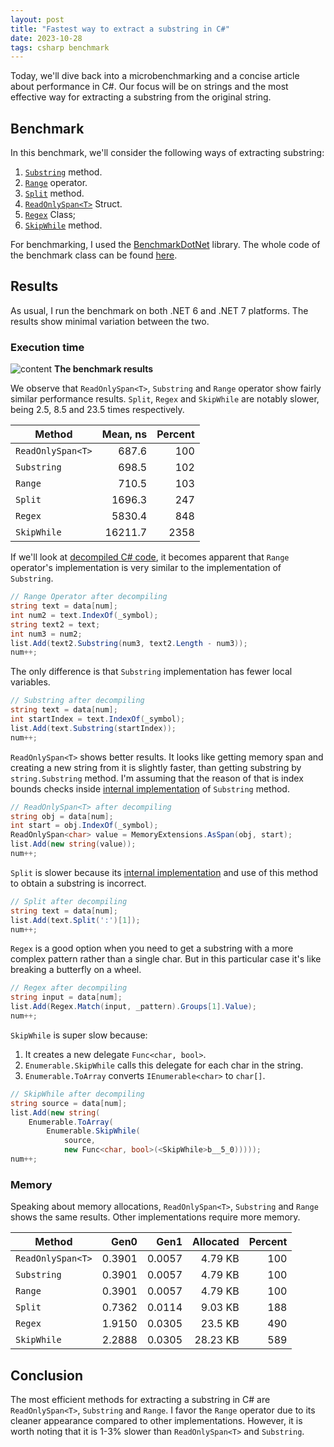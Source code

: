 ```yaml
---
layout: post
title: "Fastest way to extract a substring in C#"
date: 2023-10-28
tags: csharp benchmark
---
```


Today, we'll dive back into a microbenchmarking and a concise article about performance in C#. Our focus will be on strings and the most effective way for extracting a substring from the original string.

## Benchmark

In this benchmark, we'll consider the following ways of extracting substring:

1. [`Substring`](https://learn.microsoft.com/en-us/dotnet/api/system.string.substring) method.
2. [`Range`](https://learn.microsoft.com/en-us/dotnet/csharp/tutorials/ranges-indexes) operator.
3. [`Split`](https://learn.microsoft.com/en-us/dotnet/csharp/how-to/parse-strings-using-split) method.
4. [`ReadOnlySpan<T>`](https://learn.microsoft.com/en-us/dotnet/api/system.readonlyspan-1) Struct.
5. [`Regex`](https://learn.microsoft.com/en-us/dotnet/api/system.text.regularexpressions.regex) Class;
6. [`SkipWhile`](https://learn.microsoft.com/en-us/dotnet/api/system.linq.enumerable.skipwhile) method.

For benchmarking, I used the [BenchmarkDotNet](https://github.com/dotnet/BenchmarkDotNet) library. The whole code of the benchmark class can be found [here](https://gitlab.com/alexeyfv/substring-benchmark).

## Results

As usual, I run the benchmark on both .NET 6 and .NET 7 platforms. The results show minimal variation between the two.

### Execution time

<img src="{{site.baseurl}}/assets/2023/10/2023-10-28-substring/results.png" alt="content">
<strong>The benchmark results</strong>

We observe that `ReadOnlySpan<T>`, `Substring` and `Range` operator show fairly similar performance results. `Split`, `Regex` and `SkipWhile` are notably slower, being 2.5, 8.5 and 23.5 times respectively.

| Method            | Mean, ns | Percent |
| ----------------- | -------: | ------: |
| `ReadOnlySpan<T>` |    687.6 |     100 |
| `Substring`       |    698.5 |     102 |
| `Range`           |    710.5 |     103 |
| `Split`           |   1696.3 |     247 |
| `Regex`           |   5830.4 |     848 |
| `SkipWhile`       |  16211.7 |    2358 |

If we'll look at [decompiled C# code](https://sharplab.io/#gist:3b742eef5a5606d724dbeeaed47fc093), it becomes apparent that `Range` operator's implementation is very similar to the implementation of `Substring`.

``` csharp
// Range Operator after decompiling
string text = data[num];
int num2 = text.IndexOf(_symbol);
string text2 = text;
int num3 = num2;
list.Add(text2.Substring(num3, text2.Length - num3));
num++;
```

The only difference is that `Substring` implementation has fewer local variables.

``` csharp
// Substring after decompiling
string text = data[num];
int startIndex = text.IndexOf(_symbol);
list.Add(text.Substring(startIndex));
num++;
```

`ReadOnlySpan<T>` shows better results. It looks like getting memory span and creating a new string from it is slightly faster, than getting substring by `string.Substring` method. I'm assuming that the reason of that is index bounds checks inside [internal implementation](https://github.com/dotnet/runtime/blob/main/src/libraries/System.Private.CoreLib/src/System/String.Manipulation.cs#L2091) of `Substring` method.

``` csharp
// ReadOnlySpan<T> after decompiling
string obj = data[num];
int start = obj.IndexOf(_symbol);
ReadOnlySpan<char> value = MemoryExtensions.AsSpan(obj, start);
list.Add(new string(value));
num++;
```

`Split` is slower because its [internal implementation](https://github.com/dotnet/runtime/blob/main/src/libraries/System.Private.CoreLib/src/System/String.Manipulation.cs#L1625) and use of this method to obtain a substring is incorrect.

``` csharp
// Split after decompiling
string text = data[num];
list.Add(text.Split(':')[1]);
num++;
```

`Regex` is a good option when you need to get a substring with a more complex pattern rather than a single char. But in this particular case it's like breaking a butterfly on a wheel.

``` csharp
// Regex after decompiling
string input = data[num];
list.Add(Regex.Match(input, _pattern).Groups[1].Value);
num++;
```

`SkipWhile` is super slow because:

1. It creates a new delegate `Func<char, bool>`.
2. `Enumerable.SkipWhile` calls this delegate for each char in the string.
3. `Enumerable.ToArray` converts `IEnumerable<char>` to `char[]`.

``` csharp
// SkipWhile after decompiling
string source = data[num];
list.Add(new string(
    Enumerable.ToArray(
        Enumerable.SkipWhile(
            source,
            new Func<char, bool>(<SkipWhile>b__5_0)))));
num++;
```

### Memory

Speaking about memory allocations, `ReadOnlySpan<T>`, `Substring` and `Range` shows the same results. Other implementations require more memory.

| Method            |   Gen0 |   Gen1 | Allocated | Percent |
| ----------------- | -----: | -----: | --------: | ------: |
| `ReadOnlySpan<T>` | 0.3901 | 0.0057 |   4.79 KB |     100 |
| `Substring`       | 0.3901 | 0.0057 |   4.79 KB |     100 |
| `Range`           | 0.3901 | 0.0057 |   4.79 KB |     100 |
| `Split`           | 0.7362 | 0.0114 |   9.03 KB |     188 |
| `Regex`           | 1.9150 | 0.0305 |   23.5 KB |     490 |
| `SkipWhile`       | 2.2888 | 0.0305 |  28.23 KB |     589 |

## Conclusion

The most efficient methods for extracting a substring in C# are `ReadOnlySpan<T>`, `Substring` and `Range`. I favor the `Range` operator due to its cleaner appearance compared to other implementations. However, it is worth noting that it is 1-3% slower than `ReadOnlySpan<T>` and `Substring`.
